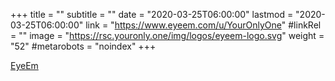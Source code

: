 +++
title = ""
subtitle = ""
date = "2020-03-25T06:00:00"
lastmod = "2020-03-25T06:00:00"
link = "https://www.eyeem.com/u/YourOnlyOne"
#linkRel = ""
image = "https://rsc.youronly.one/img/logos/eyeem-logo.svg"
weight = "52"
#metarobots = "noindex"
+++

[EyeEm](https://www.eyeem.com/u/YourOnlyOne "EyeEm")
